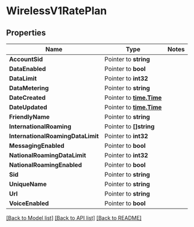 # WirelessV1RatePlan

## Properties
Name | Type | Notes
------------ | ------------- | -------------
**AccountSid** | Pointer to **string** | 
**DataEnabled** | Pointer to **bool** | 
**DataLimit** | Pointer to **int32** | 
**DataMetering** | Pointer to **string** | 
**DateCreated** | Pointer to [**time.Time**](time.Time.md) | 
**DateUpdated** | Pointer to [**time.Time**](time.Time.md) | 
**FriendlyName** | Pointer to **string** | 
**InternationalRoaming** | Pointer to **[]string** | 
**InternationalRoamingDataLimit** | Pointer to **int32** | 
**MessagingEnabled** | Pointer to **bool** | 
**NationalRoamingDataLimit** | Pointer to **int32** | 
**NationalRoamingEnabled** | Pointer to **bool** | 
**Sid** | Pointer to **string** | 
**UniqueName** | Pointer to **string** | 
**Url** | Pointer to **string** | 
**VoiceEnabled** | Pointer to **bool** | 

[[Back to Model list]](../README.md#documentation-for-models) [[Back to API list]](../README.md#documentation-for-api-endpoints) [[Back to README]](../README.md)


